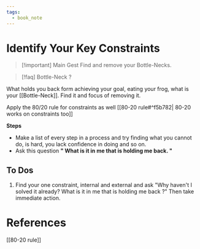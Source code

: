 ```yaml
---
tags:
  - book_note
---
```

# Identify Your Key Constraints

>[!important] Main Gest
> Find and remove your Bottle-Necks.

>[!faq] Bottle-Neck ?
>

What holds you back form achieving your goal, eating your frog, what is your [[Bottle-Neck]]. Find it and focus of removing it.

Apply the 80/20 rule for constraints as well
[[80-20 rule#^f5b782| 80-20 works on constraints too]]

**Steps**
- Make a list of every step in a process and try finding what you cannot do, is hard, you lack confidence in doing and so on.
- Ask this question **" What is it in me that is holding me back. "**
## To Dos
1. Find your one constraint, internal and external and ask "Why haven't I solved it already? What is it in me that is holding me back ?" Then take immediate action.

# References
[[80-20 rule]]